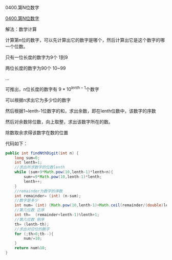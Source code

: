 0400.第N位数字

[0400.第N位数字](https://leetcode-cn.com/problems/nth-digit/)

解法：数学计算

计算第n位的数字，可以先计算出它的数字是哪个，然后计算出它是这个数字的哪一个位数。

只有一位长度的数字为9个 1到9

两位长度的数字为90个	10~99

...

可推出，n位长度的数字有 $9*10^{lenth-1}$个数字

可以根据n求出它为多少位的数字

然后根据1~lenth-1位数字的和，求出余数，即在lenth位数中，该数字的序数

然后对余数除位数，向上取整，求出该数字所在的数。

除数取余求得该数字在数的位置



代码如下：

```java
public int findNthDigit(int n) {
    long sum=0;
    int lenth=1;
    //求出所求数字的位数lenth
    while (sum+9*Math.pow(10,lenth-1)*lenth<n){
        sum+=9*Math.pow(10,lenth-1)*lenth;
        lenth++;
    }
    //remainder为数字的序数
    int remainder= (int) (n-sum);
    //数字是多少
    int num= (int) (Math.pow(10,lenth-1)+Math.ceil(remainder/(double)lenth)-1);
    //第几位数 正序
    int th=  (remainder+lenth-1)%lenth+1;
    //第几位数 倒序
    th= (lenth-th);
    //求出对应位的数字
    for (;th>0;th--){
        num/=10;
    }
    return num%10;
}
```

